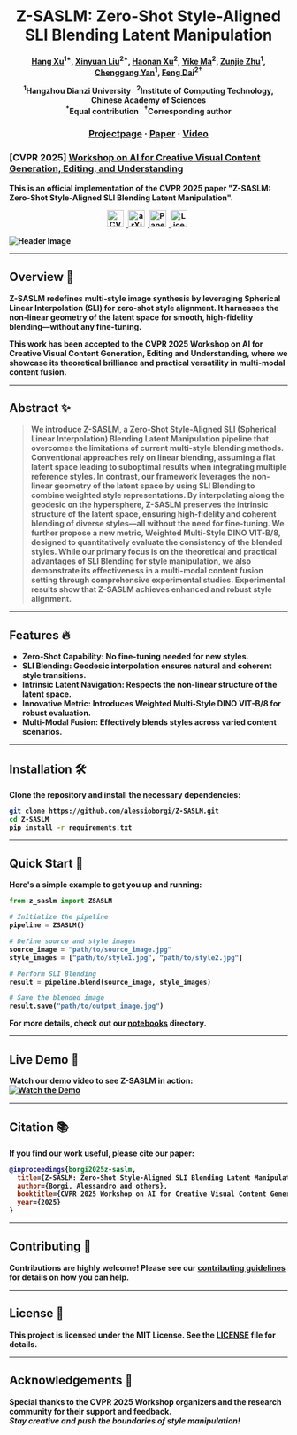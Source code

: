 <div align="center">

# <b>Z-SASLM: Zero-Shot Style-Aligned SLI Blending Latent Manipulation

[Hang Xu](https://scholar.google.com/citations?user=HtBg_hwAAAAJ&hl=zh-CN)<sup>1*</sup>, [Xinyuan Liu](https://antxinyuan.github.io/)<sup>2*</sup>, [Haonan Xu](https://scholar.google.com/citations?user=Up_a2VAAAAAJ&hl=zh-CN)<sup>2</sup>, [Yike Ma](http://www.ict.cas.cn/sourcedb_ict_cas/cn/jssrck/201511/t20151119_4470413.html)<sup>2</sup>, [Zunjie Zhu]()<sup>1</sup>, [Chenggang Yan](https://cgyan-iipl.github.io/)<sup>1</sup>, [Feng Dai](http://www.ict.cas.cn/sourcedb_ict_cas/cn/jssrck/201404/t20140422_4096774.html)<sup>2†</sup>

<p><sup>1</sup>Hangzhou Dianzi University &nbsp;&nbsp;<sup>2</sup>Institute of Computing Technology, Chinese Academy of Sciences
<br><sup>*</sup>Equal contribution &nbsp;&nbsp;<sup>&dagger;</sup>Corresponding author<p>

### [Projectpage]() · [Paper](https://arxiv.org/pdf/2305.10061.pdf) · [Video](https://youtu.be/dXU1t7V8yi4)

</div>

### [CVPR 2025] [Workshop on AI for Creative Visual Content Generation, Editing, and Understanding](https://cveu.github.io/)

This is an official implementation of the CVPR 2025 paper "Z-SASLM: Zero-Shot Style-Aligned SLI Blending Latent Manipulation". 

<p align="center">
  <a href="https://cveu.github.io/">
    <img src="https://img.shields.io/badge/CVPR%202025-Workshop-blue" alt="CVPR 2025 Workshop Accepted" style="height: 30px; margin-right: 5px;">
  </a>
  <a href="https://arxiv.org/abs/XXXX">
    <img src="https://img.shields.io/badge/arXiv-XXXX-orange" alt="arXiv" style="height: 30px; margin-right: 5px;">
  </a>
  <a href="https://github.com/alessioborgi/Z-SASLM">
    <img src="https://img.shields.io/badge/Paper-Accepted-green" alt="Paper Accepted" style="height: 30px; margin-right: 5px;">
  </a>
  <a href="LICENSE">
    <img src="https://img.shields.io/badge/License-MIT-yellow.svg" alt="License: MIT" style="height: 30px; margin-right: 5px;">
  </a>

</p>


![Header Image](./assets/cover_image.gif)

---

## Overview 🚀

**Z-SASLM** redefines multi-style image synthesis by leveraging Spherical Linear Interpolation (SLI) for zero-shot style alignment. It harnesses the non-linear geometry of the latent space for smooth, high-fidelity blending—without any fine-tuning.

This work has been **accepted to the CVPR 2025 Workshop on AI for Creative Visual Content Generation, Editing and Understanding**, where we showcase its theoretical brilliance and practical versatility in multi-modal content fusion.

---

## Abstract ✨

> We introduce **Z-SASLM**, a **Zero-Shot Style-Aligned SLI (Spherical Linear Interpolation) Blending Latent Manipulation** pipeline that overcomes the limitations of current multi-style blending methods. Conventional approaches rely on linear blending, assuming a flat latent space leading to suboptimal results when integrating multiple reference styles. In contrast, our framework leverages the non-linear geometry of the latent space by using SLI Blending to combine weighted style representations. By interpolating along the geodesic on the hypersphere, Z-SASLM preserves the intrinsic structure of the latent space, ensuring high-fidelity and coherent blending of diverse styles—all without the need for fine-tuning. We further propose a new metric, Weighted Multi-Style DINO VIT-B/8, designed to quantitatively evaluate the consistency of the blended styles. While our primary focus is on the theoretical and practical advantages of SLI Blending for style manipulation, we also demonstrate its effectiveness in a multi-modal content fusion setting through comprehensive experimental studies. Experimental results show that Z-SASLM achieves enhanced and robust style alignment. 

---

## Features 🔥

- **Zero-Shot Capability:** No fine-tuning needed for new styles.
- **SLI Blending:** Geodesic interpolation ensures natural and coherent style transitions.
- **Intrinsic Latent Navigation:** Respects the non-linear structure of the latent space.
- **Innovative Metric:** Introduces Weighted Multi-Style DINO VIT-B/8 for robust evaluation.
- **Multi-Modal Fusion:** Effectively blends styles across varied content scenarios.

---

## Installation 🛠️

Clone the repository and install the necessary dependencies:

```bash
git clone https://github.com/alessioborgi/Z-SASLM.git
cd Z-SASLM
pip install -r requirements.txt
```

---

## Quick Start 🚀

Here's a simple example to get you up and running:

```python
from z_saslm import ZSASLM

# Initialize the pipeline
pipeline = ZSASLM()

# Define source and style images
source_image = "path/to/source_image.jpg"
style_images = ["path/to/style1.jpg", "path/to/style2.jpg"]

# Perform SLI Blending
result = pipeline.blend(source_image, style_images)

# Save the blended image
result.save("path/to/output_image.jpg")
```

For more details, check out our [notebooks](./notebooks) directory.

---

## Live Demo 🎥

Watch our demo video to see Z-SASLM in action:  
[![Watch the Demo](https://img.youtube.com/vi/your_video_id/0.jpg)](https://www.youtube.com/watch?v=your_video_id)

---

## Citation 📚

If you find our work useful, please cite our paper:

```bibtex
@inproceedings{borgi2025z-saslm,
  title={Z-SASLM: Zero-Shot Style-Aligned SLI Blending Latent Manipulation},
  author={Borgi, Alessandro and others},
  booktitle={CVPR 2025 Workshop on AI for Creative Visual Content Generation, Editing and Understanding},
  year={2025}
}
```

---

## Contributing 🤝

Contributions are highly welcome! Please see our [contributing guidelines](CONTRIBUTING.md) for details on how you can help.

---

## License 📄

This project is licensed under the MIT License. See the [LICENSE](LICENSE) file for details.

---

## Acknowledgements 🙏

Special thanks to the CVPR 2025 Workshop organizers and the research community for their support and feedback.  
*Stay creative and push the boundaries of style manipulation!*
